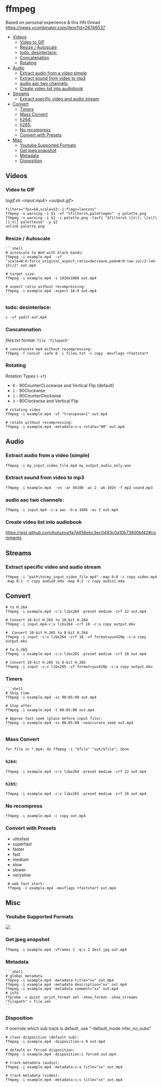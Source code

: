 # ffmpeg

Based on personal experience & this HN thread https://news.ycombinator.com/item?id=26746537

<!-- TOC depthfrom:2 depthto:4 -->

- [Videos](#videos)
    - [Video to GIF](#video-to-gif)
    - [Resize / Autoscale](#resize--autoscale)
    - [todo: desinterlace:](#todo-desinterlace)
    - [Concatenation](#concatenation)
    - [Rotating](#rotating)
- [Audio](#audio)
    - [Extract audio from a video simple](#extract-audio-from-a-video-simple)
    - [Extract sound from video to mp3](#extract-sound-from-video-to-mp3)
    - [audio aac two channels:](#audio-aac-two-channels)
    - [Create video list into audiobook](#create-video-list-into-audiobook)
- [Streams](#streams)
    - [Extract specific video and audio stream](#extract-specific-video-and-audio-stream)
- [Convert](#convert)
    - [Timers](#timers)
    - [Mass Convert](#mass-convert)
    - [h264:](#h264)
    - [h265:](#h265)
    - [No recompress](#no-recompress)
    - [Convert with Presets](#convert-with-presets)
- [Misc](#misc)
    - [Youtube Supported Formats](#youtube-supported-formats)
    - [Get jpeg snapshot](#get-jpeg-snapshot)
    - [Metadata](#metadata)
    - [Disposition](#disposition)

<!-- /TOC -->

## Videos

### Video to GIF

  _togif.sh <input.mp4> <output.gif> <width> <fps>_

  ```
  filters="fps=$4,scale=$3:-1:flags=lanczos"
  ffmpeg -v warning -i $1 -vf "%filters%,palettegen" -y palette.png
  ffmpeg -v warning -i $1 -i palette.png -lavfi "$filters% \[x\]; \[x\]\[1:v\] paletteuse" -y $2
  unlink palette.png
  ```

### Resize / Autoscale

    ```shell
    # autoscale to WxH with black bands:
    ffmpeg -i example.mp4  -vf "scale=W:H:force_original_aspect_ratio=decrease,pad=W:H:(ow-iw)/2:(oh-ih)/2" out.mp4

    # target size:
    ffmpeg -i example.mp4 -s 1920x1080 out.mp4

    # aspect ratio without recompressing:
    ffmpeg -i example.mp4 -aspect 16:9 out.mp4
    ```

###  todo: desinterlace:
  ```c -vf yadif out.mp4 ```


### Concatenation

  _files.txt_ format: `file 'filepath'`

  ```
  # concatenate mp4 without recompressing:
  ffmpeg -f concat -safe 0 -i files.txt -c copy -movflags +faststart

  ```

### Rotating

Rotation Types (`-vf`)

  * `0` - 90CounterCLockwise and Vertical Flip (default)
  * `1` - 90Clockwise
  * `2` - 90CounterClockwise
  * `3` - 90Clockwise and Vertical Flip

  ```shell
  # rotating video
  ffmpeg -i example.mp4 -vf "transpose=1" out.mp4

  # rotate without recompressing:
  ffmpeg -i example.mp4 -metadata:s:v rotate="90" out.mp4
  ```

## Audio

### Extract audio from a video (simple)

  ```ffmpeg -i my_input_video_file.mp4 my_output_audio_only.wav```

### Extract sound from video to mp3

  ```ffmpeg -i example.mp4  -vn -ar 44100 -ac 2 -ab 192k -f mp3 sound.mp3```

###  audio aac two channels:

  ``` ffmpeg -i input.mp4 -c:a aac -b:a 160k -ac 2 out.mp4 ```

### Create video list into audiobook

  https://gist.github.com/butuzov/fa7d456ebc3ec0493c0a10b73800bf42#comments

## Streams

### Extract specific video and audio stream

  `ffmpeg -i "path\to\my_input_video_file.mp4" -map 0:0 -c copy video.mp4 -map 0:1 -c copy audio0.m4a -map 0:2 -c copy audio1.m4a`

## Convert

  ```shell
  # to H.264
  ffmpeg -i example.mp4 -c:v libx264 -preset medium -crf 22 out.mp4

  # Convert 10-bit H.265 to 10-bit H.264
  ffmpeg -i input.mp4-c:v libx264 -crf 18 -c:a copy output.mkv

  #  Convert 10-bit H.265 to 8-bit H.264
  ffmpeg -i input -c:v libx264 -crf 18 -vf format=yuv420p -c:a copy output.mkv

  # to h.265
  ffmpeg -i example.mp4 -c:v libx265 -preset medium -crf 26 out.mp4

  # Convert 10-bit H.265 to 8-bit H.265
  ffmpeg -i input -c:v libx265 -vf format=yuv420p -c:a copy output.mkv
  ```


### Timers

    ```shell
    # Skip time
    ffmpeg -i example.mp4 -ss 00:05:00 out.mp4

    # Stop after
    ffmpeg -i example.mp4 -t 00:05:00 out.mp4

    # Approx fast seek (place before input file):
    ffmpeg -i example.mp4 -ss 00:05:00 -noaccurate_seek out.mp4
    ```

### Mass Convert
  ```for file in *.mp4; do ffmpeg -i "$file" "out/$file"; done```

### `h264`:
  ```ffmpeg -i example.mp4 -c:v libx264 -preset medium -crf 22 out.mp4 ```

### `h265`:
  ```ffmpeg -i example.mp4 -c:v libx265 -preset medium -crf 26 out.mp4 ```

### No recompress
  ```ffmpeg -i example.mp4 -c copy out.mp4 ```

### Convert with Presets

  * ultrafast
  * superfast
  * faster
  * fast
  * medium
  * slow
  * slower
  * veryslow

```shell
 # web fast start:
 ffmpeg -i example.mp4 -movflags +faststart out.mp4
```


## Misc

### Youtube Supported Formats

![](cmp-of-youtube-media-types.png)

### Get jpeg snapshot

  ```
  ffmpeg -i example.mp4 -vframes 1 -q:v 2 dest.jpg out.mp4
  ```

### Metadata

    ```shell
    # global metadata
    ffmpeg -i example.mp4 -metadata title="xx" out.mp4
    ffmpeg -i example.mp4 -metadata description="xx" out.mp4
    ffmpeg -i example.mp4 -metadata comment="xx" out.mp4
    # info
    ffprobe -v quiet -print_format xml -show_format -show_streams "filepath" > file.xml
    ```

### Disposition

  if override which sub track is default, use "-default_mode infer_no_subs"

  ```shell
  # clear disposition (default sub):
  ffmpeg -i example.mp4 -disposition:s 0 out.mp4

  # default or forced disposition:
  ffmpeg -i example.mp4 -disposition:s forced out.mp4

  # track metadata (audio):
  ffmpeg -i example.mp4 -metadata:s:a title="xx" out.mp4

  # track metadata (video):
  ffmpeg -i example.mp4 -metadata:s:v title="xx" out.mp4
  ```


